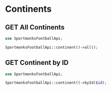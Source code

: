 # Continents

## GET All Continents

```php
use SportmonksFootballApi;

SportmonksFootballApi::continent()->all();
```

## GET Continent by ID

```php
use SportmonksFootballApi;

SportmonksFootballApi::continent()->byId($id);
```